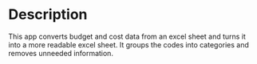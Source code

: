 # Description

This app converts budget and cost data from an excel sheet and turns it into a more readable excel sheet. It groups the codes into categories and removes unneeded information.